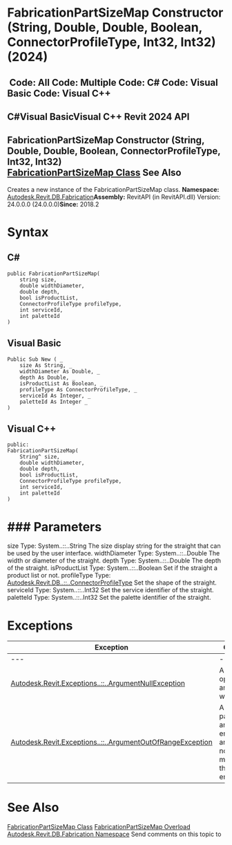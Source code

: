 # FabricationPartSizeMap Constructor (String, Double, Double, Boolean, ConnectorProfileType, Int32, Int32) (2024)

﻿
 Code: All Code: Multiple Code: C# Code: Visual Basic Code: Visual C++   
---  
C#Visual BasicVisual C++
Revit 2024 API  
---  
FabricationPartSizeMap Constructor (String, Double, Double, Boolean, ConnectorProfileType, Int32, Int32)  
[FabricationPartSizeMap Class](b4be4ccc-ac6d-bb65-ef61-a41713b2916f.md "FabricationPartSizeMap Class") See Also  
---  
Creates a new instance of the FabricationPartSizeMap class. 
**Namespace:** [Autodesk.Revit.DB.Fabrication](49e74a25-7ea1-efa6-548a-a3c3d0655e43.md "Autodesk.Revit.DB.Fabrication Namespace")**Assembly:** RevitAPI (in RevitAPI.dll) Version: 24.0.0.0 (24.0.0.0)**Since:** 2018.2 
# Syntax
C#  
---  
```text
public FabricationPartSizeMap(
	string size,
	double widthDiameter,
	double depth,
	bool isProductList,
	ConnectorProfileType profileType,
	int serviceId,
	int paletteId
)
```
  
Visual Basic  
---  
```text
Public Sub New ( _
	size As String, _
	widthDiameter As Double, _
	depth As Double, _
	isProductList As Boolean, _
	profileType As ConnectorProfileType, _
	serviceId As Integer, _
	paletteId As Integer _
)
```
  
Visual C++  
---  
```text
public:
FabricationPartSizeMap(
	String^ size, 
	double widthDiameter, 
	double depth, 
	bool isProductList, 
	ConnectorProfileType profileType, 
	int serviceId, 
	int paletteId
)
```
  
# ### Parameters
size
    Type: System..::..String The size display string for the straight that can be used by the user interface. 
widthDiameter
    Type: System..::..Double The width or diameter of the straight. 
depth
    Type: System..::..Double The depth of the straight. 
isProductList
    Type: System..::..Boolean Set if the straight a product list or not. 
profileType
    Type: [Autodesk.Revit.DB..::..ConnectorProfileType](94482e32-e0e3-2340-c23c-6cef9348434e.md "ConnectorProfileType Enumeration") Set the shape of the straight. 
serviceId
    Type: System..::..Int32 Set the service identifier of the straight. 
paletteId
    Type: System..::..Int32 Set the palette identifier of the straight. 
# Exceptions
| Exception | Condition |
| --- | --- |
| --- | --- |
| [Autodesk.Revit.Exceptions..::..ArgumentNullException](631e1424-60f4-929b-4e52-dda9dcd26316.md "ArgumentNullException Class") | A non-optional argument was null |
| [Autodesk.Revit.Exceptions..::..ArgumentOutOfRangeException](60f148c9-ece0-a6bb-4e12-bb4a9c8c8a24.md "ArgumentOutOfRangeException Class") | A value passed for an enumeration argument is not a member of that enumeration |

# See Also
[FabricationPartSizeMap Class](b4be4ccc-ac6d-bb65-ef61-a41713b2916f.md "FabricationPartSizeMap Class")
[FabricationPartSizeMap Overload](0448905d-7f22-4d62-e8f8-05e4d6141056.md "FabricationPartSizeMap Constructor")
[Autodesk.Revit.DB.Fabrication Namespace](49e74a25-7ea1-efa6-548a-a3c3d0655e43.md "Autodesk.Revit.DB.Fabrication Namespace")
Send comments on this topic to 